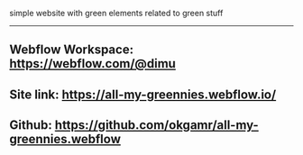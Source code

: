 simple website with green elements related to green stuff
***
Webflow Workspace: https://webflow.com/@dimu 
- 
Site link: https://all-my-greennies.webflow.io/ 
- 
Github: https://github.com/okgamr/all-my-greennies.webflow
-
